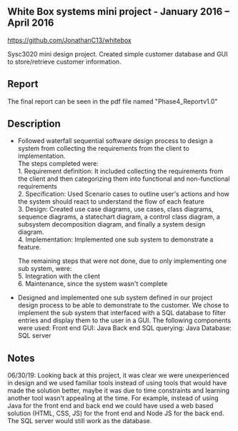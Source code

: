 ## **White Box systems mini project - January 2016 – April 2016**
https://github.com/JonathanC13/whitebox

Sysc3020 mini design project. Created simple customer database and GUI to store/retrieve customer information.

## Report
The final report can be seen in the pdf file named "Phase4_Reportv1.0"

## Description
- Followed waterfall sequential software design process to design a system from collecting the requirements from the client to implementation. <br/>
    The steps completed were: <br/>
      1. Requirement definition: It included collecting the requirements from the client and then categorizing them into functional and non-functional requirements <br/>
      2. Specification: Used Scenario cases to outline user's actions and how the system should react to understand the flow of each feature <br/>
      3. Design: Created use case diagrams, use cases, class diagrams, sequence diagrams, a statechart diagram, a control class diagram, a subsystem decomposition diagram, and finally a system design diagram. <br/>
      4. Implementation: Implemented one sub system to demonstrate a feature. <br/>

    The remaining steps that were not done, due to only implementing one sub system, were: <br/>
      5. Integration with the client <br/>
      6. Maintenance, since the system wasn't complete <br/>
    
- Designed and implemented one sub system defined in our project design process to be able to demonstrate to the customer. We chose to implement the sub system that interfaced with a SQL database to filter entries and display them to the user in a GUI.
  The following components were used:
    Front end GUI: Java
    Back end SQL querying: Java
    Database: SQL server
    
## Notes
06/30/19: Looking back at this project, it was clear we were unexperienced in design and we used familiar tools instead of using tools that would have made the solution better, maybe it was due to time constraints and learning another tool wasn't appealing at the time. For example, instead of using Java for the front end and back end we could have used a web based solution (HTML, CSS, JS) for the front end and Node JS for the back end. The SQL server would still work as the database.
